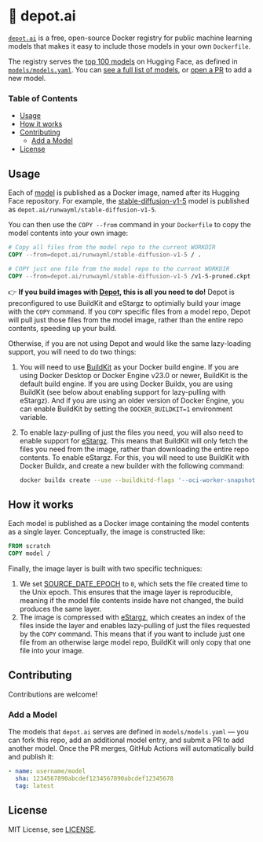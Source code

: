# 🔮 depot.ai

[`depot.ai`](https://depot.ai) is a free, open-source Docker registry for public machine learning models that makes it easy to include those models in your own `Dockerfile`.

The registry serves the [top 100 models](https://huggingface.co/models?sort=downloads) on Hugging Face, as defined in [`models/models.yaml`](models/models.yaml). You can [see a full list of models](https://depot.ai#models), or [open a PR](#add-a-model) to add a new model.

### Table of Contents

- [Usage](#usage)
- [How it works](#how-it-works)
- [Contributing](#contributing)
  - [Add a Model](#add-a-model)
- [License](#license)

## Usage

Each of [model](https://depot.ai#models) is published as a Docker image, named after its Hugging Face repository. For example, the [stable-diffusion-v1-5](https://depot.ai/runwayml/stable-diffusion-v1-5) model is published as `depot.ai/runwayml/stable-diffusion-v1-5`.

You can then use the `COPY --from` command in your `Dockerfile` to copy the model contents into your own image:

```dockerfile
# Copy all files from the model repo to the current WORKDIR
COPY --from=depot.ai/runwayml/stable-diffusion-v1-5 / .

# COPY just one file from the model repo to the current WORKDIR
COPY --from=depot.ai/runwayml/stable-diffusion-v1-5 /v1-5-pruned.ckpt .
```

👉 **If you build images with [Depot](https://depot.dev), this is all you need to do!** Depot is preconfigured to use BuildKit and eStargz to optimially build your image with the `COPY` command. If you `COPY` specific files from a model repo, Depot will pull just those files from the model image, rather than the entire repo contents, speeding up your build.

Otherwise, if you are not using Depot and would like the same lazy-loading support, you will need to do two things:

1. You will need to use [BuildKit](https://docs.docker.com/build/buildkit/) as your Docker build engine. If you are using Docker Desktop or Docker Engine v23.0 or newer, BuildKit is the default build engine. If you are using Docker Buildx, you are using BuildKit (see below about enabling support for lazy-pulling with eStargz). And if you are using an older version of Docker Engine, you can enable BuildKit by setting the `DOCKER_BUILDKIT=1` environment variable.

2. To enable lazy-pulling of just the files you need, you will also need to enable support for [eStargz](https://github.com/containerd/stargz-snapshotter/blob/main/docs/estargz.md). This means that BuildKit will only fetch the files you need from the image, rather than downloading the entire repo contents. To enable eStargz. For this, you will need to use BuildKit with Docker Buildx, and create a new builder with the following command:

   ```bash
   docker buildx create --use --buildkitd-flags '--oci-worker-snapshotter=stargz'
   ```

## How it works

Each model is published as a Docker image containing the model contents as a single layer. Conceptually, the image is constructed like:

```dockerfile
FROM scratch
COPY model /
```

Finally, the image layer is built with two specific techniques:

1. We set [SOURCE_DATE_EPOCH](https://github.com/moby/buildkit/blob/master/docs/build-repro.md#source_date_epoch) to `0`, which sets the file created time to the Unix epoch. This ensures that the image layer is reproducible, meaning if the model file contents inside have not changed, the build produces the same layer.
2. The image is compressed with [eStargz](https://github.com/containerd/stargz-snapshotter/blob/main/docs/estargz.md), which creates an index of the files inside the layer and enables lazy-pulling of just the files requested by the `COPY` command. This means that if you want to include just one file from an otherwise large model repo, BuildKit will only copy that one file into your image.

## Contributing

Contributions are welcome!

### Add a Model

The models that `depot.ai` serves are defined in `models/models.yaml` — you can fork this repo, add an additional model entry, and submit a PR to add another model. Once the PR merges, GitHub Actions will automatically build and publish it:

```yaml
- name: username/model
  sha: 1234567890abcdef1234567890abcdef12345678
  tag: latest
```

## License

MIT License, see [LICENSE](./LICENSE).
